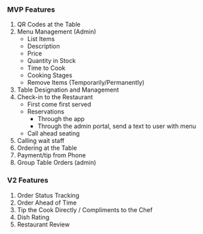 ### MVP Features

1. QR Codes at the Table
1. Menu Management (Admin)
   - List Items
   - Description
   - Price
   - Quantity in Stock
   - Time to Cook
   - Cooking Stages
   - Remove Items (Temporarily/Permanently)
1. Table Designation and Management
1. Check-in to the Restaurant
   - First come first served
   - Reservations
     - Through the app
     - Through the admin portal, send a text to user with menu
   - Call ahead seating
1. Calling wait staff
1. Ordering at the Table
1. Payment/tip from Phone
1. Group Table Orders (admin)

### V2 Features

1. Order Status Tracking
1. Order Ahead of Time
1. Tip the Cook Directly / Compliments to the Chef
1. Dish Rating
1. Restaurant Review
